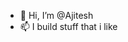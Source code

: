 - 👋 Hi, I’m @Ajitesh
- 📫 I build stuff that i like 



<!---
ajitesh4037/ajitesh4037 is a ✨ special ✨ repository because its `README.md` (this file) appears on your GitHub profile.
You can click the Preview link to take a look at your changes.
--->
